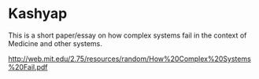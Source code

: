 Kashyap
=======


This is a short paper/essay on how complex systems fail in the context
of Medicine and other systems.


http://web.mit.edu/2.75/resources/random/How%20Complex%20Systems%20Fail.pdf

